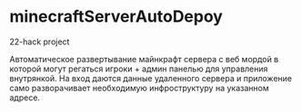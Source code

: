 # minecraftServerAutoDepoy
22-hack project

Автоматическое развертывание майнкрафт сервера с веб мордой в которой могут регаться игроки + админ панелью для управления внутрянкой.
На вход даются данные удаленного сервера и приложение само разворачивает необходимую инфроструктуру на указанном адресе.
